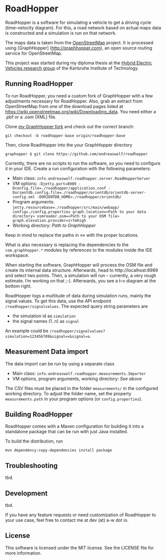 RoadHopper
==========

RoadHopper is a software for simulating a vehicle to get a driving cycle (time–velocity diagram). For this, a road 
network based on actual maps data is constructed and a simulation is run on that network.

The maps data is taken from the [OpenStreetMap](http://openstreetmap.org) project. It is processed using [GraphHopper]
(http://graphhopper.com), an open source routing service for OpenStreetMap.

This project was started during my diploma thesis at the [Hybrid Electric Vehicles research group](http://www.eti.kit.edu/1071.php)
of the Karlsruhe Institute of Technology. 


Running RoadHopper
------------------

To run RoadHopper, you need a custom fork of GraphHopper with a few adjustments necessary for RoadHopper. Also, grab an
extract from OpenStreetMap from one of the download pages listed at https://wiki.openstreetmap.org/wiki/Downloading_data.
You need either a .pbf or a .osm (XML) file.

Clone [my GraphHopper fork](https://github.com/andreaswolf/graphhopper) and check out the correct branch:
 
    git checkout -b roadhopper-base origin/roadhopper-base

Then, clone RoadHopper into the your GraphHopper directory

    graphopper $ git clone https://github.com/andreaswolf/roadhopper

Currently, there are no scripts to run the software, so you need to configure it in your IDE. Create a run configuration
with the following parameters:

  * Main class: `info.andreaswolf.roadhopper.server.RoadHopperServer`
  * VM options: `-Djetty.port=8989 -Dconfig.file=./roadhopper/application.conf -Dorientdb.config.file=./roadhopper/orientdb/orientdb-server-config.xml -DORIENTDB_HOME=./roadhopper/orientdb/`
  * Program arguments: `jetty.resourcebase=./roadhopper/src/main/webapp/ config=./config.properties graph.location=«Path to your data directory» osmreader.osm=«Path to your OSM file» graph.elevation.provider=srtmhigh`
  * Working directory: _Path to GraphHopper_

Keep in mind to replace the paths in «» with the proper locations.

What is also necessary is replacing the dependencies to the `com.graphhopper.*` modules by references to the modules inside
the IDE workspace.

When starting the software, GraphHopper will process the OSM file and create its internal data structure. Afterwards,
head to http://localhost:8989 and select two points. Then, a simulation will run – currently, a very rough estimate.
I’m working on that ;-). Afterwards, you see a t–v diagram at the bottom right.

RoadHopper logs a multitude of data during simulation runs, mainly the signal values. To get this data, use the API endpoint `/roadhopper/signalvalues`. The expected query string parameters are

  * the simulation id as `simulation`
  * the signal names (1..n) as `signal`

An example could be `/roadhopper/signalvalues?simulation=123456789&signal=v&signal=a`.

Measurement Data import
-----------------------

The data import can be run by using a separate class

  * Main class: `info.andreaswolf.roadhopper.measurements.Importer`
  * VM options, program arguments, working directory: _See above_

The CSV files must be placed in the folder `measurements/` in the configured working directory. To adjust the folder name,
set the property `measurements.path` in your program options (or `config.properties`).


Building RoadHopper
-------------------

RoadHopper comes with a Maven configuration for building it into a standalone package that can be run with just Java
installed.

To build the distribution, run

    mvn dependency:copy-dependencies install package


Troubleshooting
---------------

tbd.


Development
-----------

tbd.

If you have any feature requests or need customization of RoadHopper to your use case, feel free to contact me at
dev (at) a-w dot io.


License
-------

This software is licensed under the MIT license. See the LICENSE file for more information.
